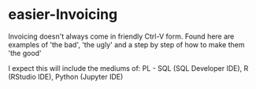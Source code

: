 # easier-Invoicing
Invoicing doesn't always come in friendly Ctrl-V form. Found here are examples of 'the bad', 'the ugly' and a step by step of how to 
make them 'the good'

I expect this will include the mediums of:
PL - SQL (SQL Developer IDE), 
R (RStudio IDE),
Python (Jupyter IDE)
